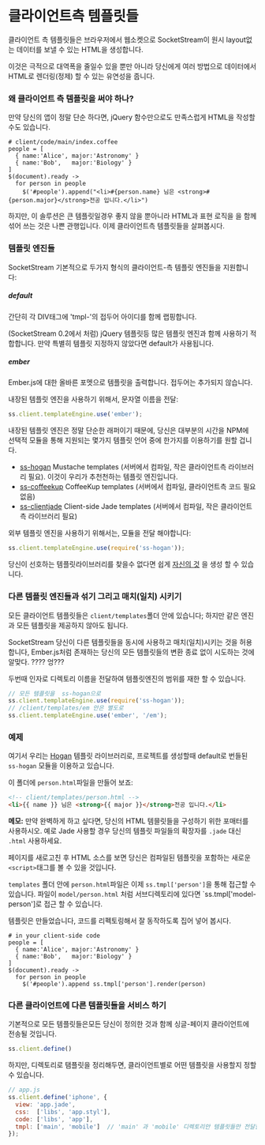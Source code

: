 <!---# Client-Side Templates-->
# 클라이언트측 템플릿들

<!--Client-side templates generate HTML in the browser, allowing SocketStream to send raw, layoutless data over the websocket.-->
클라이언트 측 템플릿들은 브라우저에서 웹소켓으로 SocketStream이 원시 layout없는 데이터를 보낼 수 있는 HTML을 생성합니다.

<!--This not only dramatically reduces bandwidth, but also gives you flexibility to render the data into HTML in any number of ways.-->
이것은 극적으로 대역폭을 줄일수 있을 뿐만 아니라 당신에게 여러 방법으로 데이터에서 HTML로 렌더링(정제) 할 수 있는 유연성을 줍니다.

<!---### Why use client-side template ?-->
### 왜 클라이언트 측 템플릿을 써야 하나?

<!--If your app is really simple, you might be happy manually building your HTML using jQuery functions:-->
만약 당신의 앱이 정말 단순 하다면, jQuery 함수만으로도 만족스럽게 HTML을 작성할 수도 있습니다.

```coffee-script
# client/code/main/index.coffee
people = [
  { name:'Alice', major:'Astronomy' }
  { name:'Bob',   major:'Biology' }
]
$(document).ready ->
  for person in people
    $('#people').append("<li>#{person.name} 님은 <strong>#{person.major}</strong>전공 입니다.</li>")
```

<!--However, not only does this solution scale poorly for larger templates, but mixing together display logic and HTML is bad practice. Enter client-side templates.-->
하지만, 이 솔루션은 큰 템플릿일경우 좋지 않을 뿐아니라 HTML과 표현 로직을 을 함께 섞어 쓰는 것은 나쁜 관행입니다. 이제 클라이언트측 템플릿들을 살펴봅시다.


<!---### Template Engines-->
### 템플릿 엔진들

<!--SocketStream supports two types of client-side template engines out-of-the-box:-->
SocketStream 기본적으로 두가지 형식의 클라이언트-측 템플릿 엔진들을 지원합니다:

##### default

<!--Simply wraps each template in a DIV tag with an ID prefix of 'tmpl-'.-->
간단히 각 DIV태그에 'tmpl-'의 접두어 아이디를 함께 랩핑합니다.

<!--Suitable for use with many template engines, including jQuery Templates (as used by SocketStream 0.2). Used by default if no template engine is specified.-->
(SocketStream 0.2에서 처럼) jQuery 템플릿등 많은 템플릿 엔진과 함께 사용하기 적합합니다. 만약 특별히 템플릿 지정하지 않았다면 default가 사용됩니다.

##### ember

<!--Outputs templates in the correct format for Ember.js. No prefix is added.-->
Ember.js에 대한 올바른 포멧으로 템플릿을 출력합니다. 접두어는 추가되지 않습니다.

<!--To use a built-in template engine, pass the name as a string:-->
내장된 템플릿 엔진을 사용하기 위해서, 문자열 이름을 전달:

```javascript
ss.client.templateEngine.use('ember');
```

<!--As built-in template engines are only simple wrappers, most of the time you'll want to use one of the several template languages supported via optional modules on NPM:-->
내장된 템플릿 엔진은 정말 단순한 래퍼이기 때문에, 당신은 대부분의 시간을 NPM에 선택적 모듈을 통해 지원되는 몇가지 템플릿 언어 중에 한가지를 이용하기를 원할 겁니다.

<!--
* [ss-hogan](https://github.com/socketstream/ss-hogan) Mustache templates (compiled on the server, requires small client-side lib). This is our recommended template engine.
* [ss-coffeekup](https://github.com/socketstream/ss-coffeekup) CoffeeKup templates (compiled on the server, no client-side code required)
* [ss-clientjade](https://github.com/sveisvei/ss-clientjade) Client-side Jade templates (compiled on the server, requires small client-side lib)
-->
* [ss-hogan](https://github.com/socketstream/ss-hogan) Mustache templates (서버에서 컴파일, 작은 클라이언트측 라이브러리 필요). 이것이 우리가 추천천하는 템플릿 엔진입니다.
* [ss-coffeekup](https://github.com/socketstream/ss-coffeekup) CoffeeKup templates (서버에서 컴파일, 클라이언트측 코드 필요 없음)
* [ss-clientjade](https://github.com/sveisvei/ss-clientjade) Client-side Jade templates (서버에서 컴파일, 작은 클라이언트측 라이브러리 필요)

<!--To use an external optional template engine, pass the module as so:-->
외부 템플릿 엔진을 사용하기 위해서는,  모듈을 전달 해야합니다:

```javascript
ss.client.templateEngine.use(require('ss-hogan'));
```

<!--If you can't find a module for your favorite templating library it's easy to [create your own](https://github.com/socketstream/socketstream/blob/master/doc/guide/en/template_engine_wrappers.md).-->
당신이 선호하는 템플릿라이브러리를 찾을수 없다면 쉽게 [자신의 것](https://github.com/socketstream/socketstream/blob/master/doc/guide/en/template_engine_wrappers.md) 을 생성 할 수 있습니다.
<!--(!!! 머지 시점에서 위에 문서 링크 [자신의 것](https://github.com/socketstream/socketstream/blob/master/doc/guide/en/template_engine_wrappers.md) 적당히 바꿔준다.)-->


<!---### Mix and match different template engines-->
### 다른 템플릿 엔진들과 섞기 그리고 매치(일치) 시키기

<!--All client-side templates live in the `client/templates` folder; however you don't have to serve every template with the same engine.-->
모든 클라이언트 템플릿들은 `client/templates`폴더 안에 있습니다; 하지만 같은 엔진과 모든 템플릿을 제공하지 않아도 됩니다.

<!--SocketStream allows you to mix and match different templates, perfect for trying out something like Ember.js without having to convert all your exiting templates over at once.-->
SocketStream 당신이 다른 템플릿들을 동시에 사용하고 매치(일치)시키는 것을 허용합니다, Ember.js처럼 존재하는 당신의 모든 템플릿들의 변환 종료 없이 시도하는 것에 알맞다. ???? 엉???

<!--You may limit the scope of a template engine by passing the name of a directory as the second argument.-->
두번때 인자로 디렉토리 이름을 전달하여 템플릿엔진의 범위를 재한 할 수 있습니다.

```javascript
// 모든 템플릿을  ss-hogan으로
ss.client.templateEngine.use(require('ss-hogan'));
// /client/templates/em 안은 별도로
ss.client.templateEngine.use('ember', '/em');
```
<!--// serve all templates with ss-hogan-->
<!--// apart from any in the /client/templates/em directory-->


<!---### Example-->
### 예제

<!--Here we're using the [Hogan](http://twitter.github.com/hogan.js/) templating library, using the `ss-hogan` module bundled by default when you create a new project.-->
여기서 우리는 [Hogan](http://twitter.github.com/hogan.js/) 템플릿 라이브러리로, 프로젝트를 생성할때 default로 번들된 `ss-hogan` 모듈을 이용하고 있습니다.

<!--In this folder, let's create a file called `person.html`:-->
이 폴더에 `person.html`파일을 만들어 보죠:

``` html
<!-- client/templates/person.html -->
<li>{{ name }} 님은 <strong>{{ major }}</strong>전공 입니다.</li>
```

<!--**NOTE:** If you prefer, you may use a formatter to construct your HTML templates. For example, to use Jade, use `.jade` instead of `.html` for your template's file extension.-->
**메모:** 만약 완벽하게 하고 싶다면, 당신의 HTML 템믈릿들을 구성하기 위한 포매터를 사용하시오. 예로 Jade 사용할 경우 당신의 템플릿 파일들의 확장자를 `.jade` 대신 `.html` 사용하세요.

<!--If you refresh the page and view the HTML source code you'll see a new `<script>` tag containing the compiled template.-->
페이지를 새로고친 후 HTML 소스를 보면 당신은 컴파일된 템플릿을 포함하는 새로운 `<script>`태그를 볼 수 있을 것입니다.

<!--The `person.html` file in the `templates` folder is now accessible via `ss.tmpl['person']`. If the file was in a subdirectory `model/person.html`, then it would be accessible via `ss.tmpl['model-person']`.-->
`templates` 폴더 안에 `person.html`파일은 이제  `ss.tmpl['person']`을 통해 접근할 수 있습니다. 파일이 `model/person.html` 처럼 서브디렉토리에 있다면 `ss.tmpl['model-person']로 접근 할 수 있습니다.

<!--Now that we have a template, let's put it to good use by refactoring our code:-->
템플릿은 만들었습니다,  코드를 리펙토링해서 잘 동작하도록 집어 넣어 봅시다.

``` coffee-script
# in your client-side code
people = [
  { name:'Alice', major:'Astronomy' }
  { name:'Bob',   major:'Biology' }
]
$(document).ready ->
  for person in people
    $('#people').append ss.tmpl['person'].render(person)
```

<!--### Serving different templates to different clients-->
### 다른 클라이언트에 다른 템플릿들을 서비스 하기

<!--By default all templates will be sent to all single-page clients you define with:-->
기본적으로 모든 템플릿들은모든 당신이 정의한 것과 함께 싱글-페이지 클라이언트에 전송될 것입니다.

``` javascript
ss.client.define()
```

<!--However, by organizing your templates into directories, you can specify which templates will be sent to each client as so:-->
하지만, 디렉토리로 탬플릿을 정리해두면, 클라이언트별로 어떤 템플릿을 사용할지 정할 수 있습니다.

``` javascript
// app.js
ss.client.define('iphone', {
  view: 'app.jade',
  css:  ['libs', 'app.styl'],
  code: ['libs', 'app'],
  tmpl: ['main', 'mobile']  // 'main' 과 'mobile' 디렉토리안 템플릿들만 전달함
});
```
